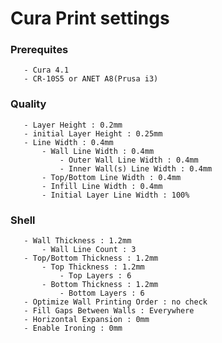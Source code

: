 # Cura Print settings
   ### Prerequites
       - Cura 4.1
       - CR-10S5 or ANET A8(Prusa i3)
   ### Quality
       - Layer Height : 0.2mm
       - initial Layer Height : 0.25mm
       - Line Width : 0.4mm
           - Wall Line Width : 0.4mm
               - Outer Wall Line Width : 0.4mm
               - Inner Wall(s) Line Width : 0.4mm
           - Top/Bottom Line Width : 0.4mm
           - Infill Line Width : 0.4mm
           - Initial Layer Line Width : 100%
   ### Shell
       - Wall Thickness : 1.2mm
           - Wall Line Count : 3
       - Top/Bottom Thickness : 1.2mm
           - Top Thickness : 1.2mm
               - Top Layers : 6
           - Bottom Thickness : 1.2mm
               - Bottom Layers : 6
       - Optimize Wall Printing Order : no check
       - Fill Gaps Between Walls : Everywhere
       - Horizontal Expansion : 0mm
       - Enable Ironing : 0mm

